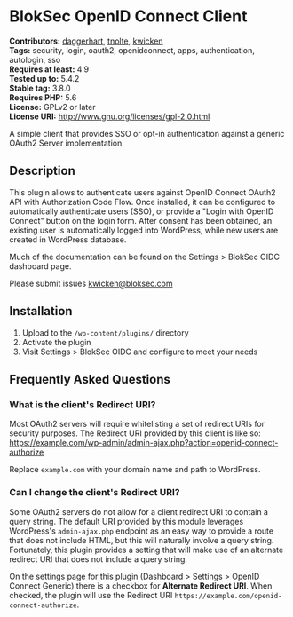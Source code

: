 # BlokSec OpenID Connect Client #
**Contributors:** [daggerhart](https://profiles.wordpress.org/daggerhart), [tnolte](https://profiles.wordpress.org/tnolte), [kwicken](https://profiles.wordpress.org/kwicken)  
**Tags:** security, login, oauth2, openidconnect, apps, authentication, autologin, sso  
**Requires at least:** 4.9  
**Tested up to:** 5.4.2  
**Stable tag:** 3.8.0  
**Requires PHP:** 5.6  
**License:** GPLv2 or later  
**License URI:** http://www.gnu.org/licenses/gpl-2.0.html  

A simple client that provides SSO or opt-in authentication against a generic OAuth2 Server implementation.

## Description ##

This plugin allows to authenticate users against OpenID Connect OAuth2 API with Authorization Code Flow.
Once installed, it can be configured to automatically authenticate users (SSO), or provide a "Login with OpenID Connect"
button on the login form. After consent has been obtained, an existing user is automatically logged into WordPress, while
new users are created in WordPress database.

Much of the documentation can be found on the Settings > BlokSec OIDC dashboard page.

Please submit issues kwicken@bloksec.com

## Installation ##

1. Upload to the `/wp-content/plugins/` directory
1. Activate the plugin
1. Visit Settings > BlokSec OIDC and configure to meet your needs

## Frequently Asked Questions ##

### What is the client's Redirect URI? ###

Most OAuth2 servers will require whitelisting a set of redirect URIs for security purposes. The Redirect URI provided
by this client is like so:  https://example.com/wp-admin/admin-ajax.php?action=openid-connect-authorize

Replace `example.com` with your domain name and path to WordPress.

### Can I change the client's Redirect URI? ###

Some OAuth2 servers do not allow for a client redirect URI to contain a query string. The default URI provided by
this module leverages WordPress's `admin-ajax.php` endpoint as an easy way to provide a route that does not include
HTML, but this will naturally involve a query string. Fortunately, this plugin provides a setting that will make use of
an alternate redirect URI that does not include a query string.

On the settings page for this plugin (Dashboard > Settings > OpenID Connect Generic) there is a checkbox for
**Alternate Redirect URI**. When checked, the plugin will use the Redirect URI
`https://example.com/openid-connect-authorize`.

